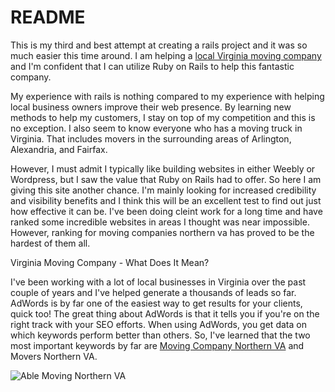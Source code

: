# README

This is my third and best attempt at creating a rails project and it was so much easier this time around. I am helping a [local Virginia moving company](https://www.ablemoving.com) and I'm confident that I can utilize Ruby on Rails to help this fantastic company.

My experience with rails is nothing compared to my experience with helping local business owners improve their web presence. By learning new methods to help my customers, I stay on top of my competition and this is no exception. I also seem to know everyone who has a moving truck in Virginia. That includes movers in the surrounding areas of Arlington, Alexandria, and Fairfax.

However, I must admit I typically like building websites in either Weebly or Wordpress, but I saw the value that Ruby on Rails had to offer. So here I am giving this site another chance. I'm mainly looking for increased credibility and visibility benefits and I think this will be an excellent test to find out just how effective it can be. I've been doing cleint work for a long time and have ranked some incredible websites in areas I thought was near impossible. However, ranking for moving companies northern va has proved to be the hardest of them all.

Virginia Moving Company - What Does It Mean?

I've been working with a lot of local businesses in Virginia over the past couple of years and I've helped generate a thousands of leads so far. AdWords is by far one of the easiest way to get results for your clients, quick too! The great thing about AdWords is that it tells you if you're on the right track with your SEO efforts. When using AdWords, you get data on which keywords perform better than others. So, I've learned that the two most important keywords by far are [Moving Company Northern VA](https://www.ablemoving.com) and Movers Northern VA.

![Able Moving Northern VA](https://www.ablemoving.com/wp-content/uploads/ABLE-MOVING-STORAGE-INC-THUMBNAIL.png)